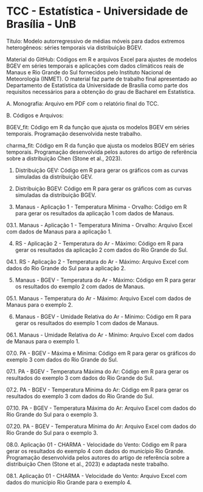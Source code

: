 # TCC - Estatística - Universidade de Brasília - UnB

Título: Modelo autorregressivo de médias móveis para dados extremos heterogêneos: séries temporais via distribuição BGEV.

Material do GitHub: Códigos em R e arquivos Excel para ajustes de modelos BGEV em séries temporais e aplicações com dados climáticos reais de Manaus e Rio Grande do Sul fornecidos pelo Instituto Nacional de Meteorologia (INMET). O material faz parte de trabalho final apresentado ao Departamento de Estatística da Universidade de Brasília como parte dos requisitos necessários para a obtenção do grau de Bacharel em Estatística.

A. Monografia: Arquivo em PDF com o relatório final do TCC.

B. Códigos e Arquivos:

BGEV_fit: Código em R da função que ajusta os modelos BGEV em séries temporais. Programação desenvolvida neste trabalho.

charma_fit: Código em R da função que ajusta os modelos BGEV em séries temporais. Programação desenvolvida pelos autores do artigo de referência sobre a distribuição Chen (Stone et al., 2023).

01. Distribuição GEV: Código em R para gerar os gráficos com as curvas simuladas da distribuição GEV.

02. Distribuição BGEV: Código em R para gerar os gráficos com as curvas simuladas da distribuição BGEV.

03. Manaus - Aplicação 1 - Temperatura Mínima - Orvalho: Código em R para gerar os resultados da aplicação 1 com dados de Manaus.

03.1. Manaus - Aplicação 1 - Temperatura Mínima - Orvalho: Arquivo Excel com dados de Manaus para a aplicação 1.

04. RS - Aplicação 2 - Temperatura do Ar - Máximo: Código em R para gerar os resultados da aplicação 2 com dados do Rio Grande do Sul.

04.1. RS - Aplicação 2 - Temperatura do Ar - Máximo: Arquivo Excel com dados do Rio Grande do Sul para a aplicação 2.

05. Manaus - BGEV - Temperatura do Ar - Máximo: Código em R para gerar os resultados do exemplo 2 com dados de Manaus.

05.1. Manaus - Temperatura do Ar - Máximo: Arquivo Excel com dados de Manaus para o exemplo 2.

06. Manaus - BGEV - Umidade Relativa do Ar - Mínimo: Código em R para gerar os resultados do exemplo 1 com dados de Manaus.

06.1. Manaus - Umidade Relativa do Ar - Mínimo: Arquivo Excel com dados de Manaus para o exemplo 1.

07.0. PA - BGEV - Máxima e Mínima: Código em R para gerar os gráficos do exemplo 3 com dados do Rio Grande do Sul.

07.1. PA - BGEV - Temperatura Máxima do Ar: Código em R para gerar os resultados do exemplo 3 com dados do Rio Grande do Sul.

07.2. PA - BGEV - Temperatura Mínima do Ar: Código em R para gerar os resultados do exemplo 3 com dados do Rio Grande do Sul.

07.10. PA - BGEV - Temperatura Máxima do Ar: Arquivo Excel com dados do Rio Grande do Sul para o exemplo 3.

07.20. PA - BGEV - Temperatura Mínima do Ar: Arquivo Excel com dados do Rio Grande do Sul para o exemplo 3.

08.0. Aplicação 01 - CHARMA - Velocidade do Vento: Código em R para gerar os resultados do exemplo 4 com dados do município Rio Grande. Programação desenvolvida pelos autores do artigo de referência sobre a distribuição Chen (Stone et al., 2023) e adaptada neste trabalho.

08.1. Aplicação 01 - CHARMA - Velocidade do Vento: Arquivo Excel com dados do município Rio Grande para o exemplo 4.


